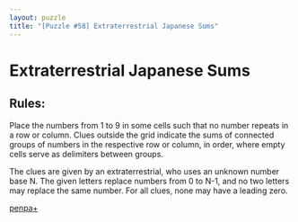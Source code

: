 ```yaml
---
layout: puzzle
title: "[Puzzle #58] Extraterrestrial Japanese Sums"
---
```


# Extraterrestrial Japanese Sums

## Rules:

Place the numbers from 1 to 9 in some cells such that no number repeats in a row or column. Clues outside the grid indicate the sums of connected groups of numbers in the respective row or column, in order, where empty cells serve as delimiters between groups.

The clues are given by an extraterrestrial, who uses an unknown number base N. The given letters replace numbers from 0 to N-1, and no two letters may replace the same number. For all clues, none may have a leading zero. 

[penpa+](https://tinyurl.com/2c7at8sm)
